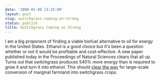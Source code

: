```yaml
---
date: '2008-01-08 13:25:00'
layout: post
slug: switchgrass-coming-on-strong
status: publish
title: Switchgrass Coming on Strong
---
```


I am a big proponent of finding a viable biofuel alternative to oil for energy in the United States. Ethanol is a good choice but it's been a question whether or not it would be profitable and cost-effective. A new paper published today in the Proceedings of Natural Sciences clears that all up. Turns out that switchgrass produces 540% more energy than is required to grow it and turn it into ethanol. This should [clear the way](http://sciencenow.sciencemag.org/cgi/content/full/2008/107/1?rss=1) for large-scale conversion of marginal farmland into switchgrass crops.

